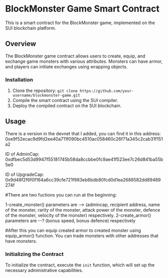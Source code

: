 # BlockMonster Game Smart Contract

This is a smart contract for the BlockMonster game, implemented on the SUI blockchain platform.

## Overview

The BlockMonster game contract allows users to create, equip, and exchange game monsters with various attributes. Monsters can have armor, and players can initiate exchanges using wrapping objects.

### Installation

1. Clone the repository: `git clone https://github.com/your-username/blockmonster-game.git`
2. Compile the smart contract using the SUI compiler.
3. Deploy the compiled contract on the SUI blockchain.

## Usage

There is a version in the devnet that I added, you can find it in this address:
0xe9f52ecac9d9fd2ee40a711f090bc4510ac058460c26f71a345c2cab31f151a2

ID of AdminCap:
0xdfbec5d53d9947f55181745b58da8ccbbe0fc9ae41f523ee7c26d841ba55b5e0

ID of UpgradeCap:
0x9d48f2f6f0f164a6cc39cfe721f983eb6bdb80fcd0d1ea2688582dd89489274f

#There are two fuctions you can run at the beginning:

1-create_monster()
  parameters are --> (admincap, recipient address, name of the monster, rarity of the monster, attack power of the monster, defence of the monster, velocity of the monster) respectively.
2-create_armor()
  parameters are --? (bonus speed, bonus defence) respectively
  
#After this you can equip created armor to created monster using equip_armor() function. You can trade monsters with other addresses that have monsters.

### Initializing the Contract

To initialize the contract, execute the `init` function, which will set up the necessary administrative capabilities.

